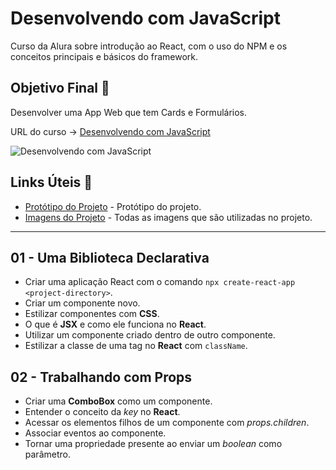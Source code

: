 # Desenvolvendo com JavaScript

Curso da Alura sobre introdução ao React, com o uso do NPM e os conceitos principais e básicos do framework.

## Objetivo Final &#x1F3AF;

Desenvolver uma App Web que tem Cards e Formulários.

URL do curso -> [Desenvolvendo com JavaScript](https://cursos.alura.com.br/course/react-desenvolvendo-javascript)

![Desenvolvendo com JavaScript](https://www.alura.com.br/assets/api/share/curso-react-desenvolvendo-javascript.png)

## Links Úteis &#x1F517;
* [Protótipo do Projeto](https://www.figma.com/file/T6BLI1HfB81eYOiVgpqQz7/Projeto-Intro-ao-React?node-id=134%3A128) - Protótipo do projeto.
* [Imagens do Projeto](https://github.com/alura-cursos/organo/raw/main/imagens.zip) - Todas as imagens que são utilizadas no projeto.

***

## 01 - Uma Biblioteca Declarativa
* Criar uma aplicação React com o comando `npx create-react-app <project-directory>`.
* Criar um componente novo.
* Estilizar componentes com **CSS**.
* O que é **JSX** e como ele funciona no **React**.
* Utilizar um componente criado dentro de outro componente.
* Estilizar a classe de uma tag no **React** com `className`.

## 02 - Trabalhando com Props
* Criar uma **ComboBox** como um componente.
* Entender o conceito da *key* no **React**.
* Acessar os elementos filhos de um componente com *props.children*.
* Associar eventos ao componente.
* Tornar uma propriedade presente ao enviar um *boolean* como parâmetro.